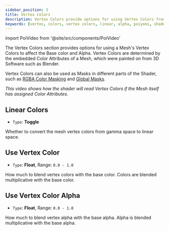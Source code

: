 ```yaml
---
sidebar_position: 3
title: Vertex Colors
description: Vertex Colors provide options for using Vertex Colors from your Mesh to affect the Base Color and Alpha.
keywords: [vertex, colors, vertex colors, linear, alpha, poiyomi, shader]
---
```

import PoiVideo from '@site/src/components/PoiVideo'

The Vertex Colors section provides options for using a Mesh's Vertex Colors to affect the Base color and Alpha. Vertex Colors are determined by the embedded Color Attributes of a Mesh, which were painted on from 3D Software such as Blender.

Vertex Colors can also be used as Masks in different parts of the Shader, such as [RGBA Color Masking](/docs/color-and-normals/rgba-color-masking.md#vertex-colors) and [Global Masks](/docs/modifiers/global-masks.md#vertex-colors).

<PoiVideo url='/vid/color-and-normals/PoiVertexColors.mp4'/>
<em>This video shows how the shader will read Vertex Colors if the Mesh itself has assigned Color Attributes.</em>

## Linear Colors

- `Type`: **Toggle**

Whether to convert the mesh vertex colors from gamma space to linear space.

## Use Vertex Color

- `Type`: **Float**, Range: `0.0 - 1.0`

How much to blend vertex colors with the base color. Colors are blended multiplicative with the base color.

## Use Vertex Color Alpha

- `Type`: **Float**, Range: `0.0 - 1.0`

How much to blend vertex alpha with the base alpha. Alpha is blended multiplicative with the base alpha.
